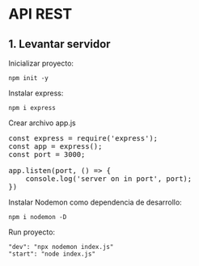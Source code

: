 # API REST

## 1. Levantar servidor

Inicializar proyecto:

    npm init -y

Instalar express:

    npm i express

Crear archivo app.js 

<pre>
const express = require('express');
const app = express();
const port = 3000;

app.listen(port, () => {
    console.log('server on in port', port);
})
</pre>

Instalar Nodemon como dependencia de desarrollo:

    npm i nodemon -D

Run proyecto:

    "dev": "npx nodemon index.js"
    "start": "node index.js"



